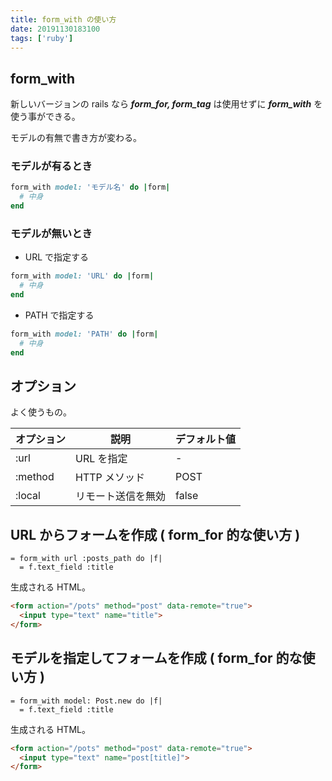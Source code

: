 ```yaml
---
title: form_with の使い方
date: 20191130183100
tags: ['ruby']
---
```


## form_with
新しいバージョンの rails なら ***form_for, form_tag*** は使用せずに ***form_with*** を使う事ができる。

モデルの有無で書き方が変わる。

### モデルが有るとき
```ruby
form_with model: 'モデル名' do |form|
  # 中身
end
```

### モデルが無いとき
- URL で指定する
```ruby
form_with model: 'URL' do |form|
  # 中身
end
```
- PATH で指定する
```ruby
form_with model: 'PATH' do |form|
  # 中身
end
```

## オプション
よく使うもの。

|オプション|説明|デフォルト値|
|-|-|-|
:url|URL を指定|-
:method|HTTP メソッド| POST
:local| リモート送信を無効|false

## URL からフォームを作成 ( form_for 的な使い方 )
```slim
= form_with url :posts_path do |f|
  = f.text_field :title
```

生成される HTML。
```html
<form action="/pots" method="post" data-remote="true">
  <input type="text" name="title">
</form>
```

## モデルを指定してフォームを作成 ( form_for 的な使い方 )
```slim
= form_with model: Post.new do |f|
  = f.text_field :title
```

生成される HTML。
```html
<form action="/pots" method="post" data-remote="true">
  <input type="text" name="post[title]">
</form>
```
